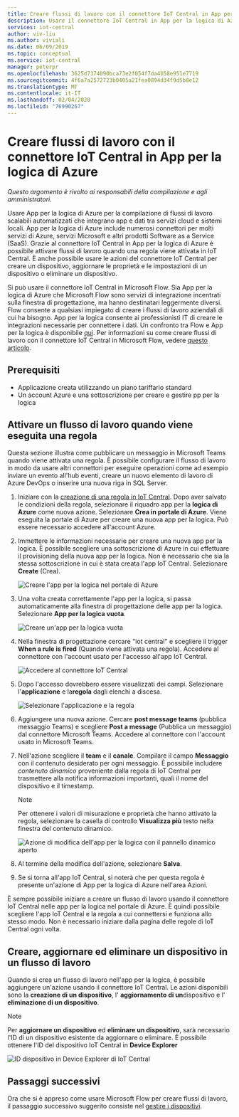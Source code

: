 ```yaml
---
title: Creare flussi di lavoro con il connettore IoT Central in App per la logica di Azure | Microsoft Docs
description: Usare il connettore IoT Central in App per la logica di Azure per attivare flussi di lavoro e creare, aggiornare ed eliminare dispositivi nei flussi di lavoro.
services: iot-central
author: viv-liu
ms.author: viviali
ms.date: 06/09/2019
ms.topic: conceptual
ms.service: iot-central
manager: peterpr
ms.openlocfilehash: 3625d7374090bca73e2f054f7da4b58e951e7719
ms.sourcegitcommit: 4f6a7a2572723b0405a21fea0894d34f9d5b8e12
ms.translationtype: MT
ms.contentlocale: it-IT
ms.lasthandoff: 02/04/2020
ms.locfileid: "76990267"
---
```

# <a name="build-workflows-with-the-iot-central-connector-in-azure-logic-apps"></a>Creare flussi di lavoro con il connettore IoT Central in App per la logica di Azure

*Questo argomento è rivolto ai responsabili della compilazione e agli amministratori.*

Usare App per la logica di Azure per la compilazione di flussi di lavoro scalabili automatizzati che integrano app e dati tra servizi cloud e sistemi locali. App per la logica di Azure include numerosi connettori per molti servizi di Azure, servizi Microsoft e altri prodotti Software as a Service (SaaS). Grazie al connettore IoT Central in App per la logica di Azure è possibile attivare flussi di lavoro quando una regola viene attivata in IoT Central. È anche possibile usare le azioni del connettore IoT Central per creare un dispositivo, aggiornare le proprietà e le impostazioni di un dispositivo o eliminare un dispositivo.

Si può usare il connettore IoT Central in Microsoft Flow. Sia App per la logica di Azure che Microsoft Flow sono servizi di integrazione incentrati sulla finestra di progettazione, ma hanno destinatari leggermente diversi. Flow consente a qualsiasi impiegato di creare i flussi di lavoro aziendali di cui ha bisogno. App per la logica consente ai professionisti IT di creare le integrazioni necessarie per connettere i dati. Un confronto tra Flow e App per la logica è disponibile [qui](https://docs.microsoft.com/azure/azure-functions/functions-compare-logic-apps-ms-flow-webjobs). Per informazioni su come creare flussi di lavoro con il connettore IoT Central in Microsoft Flow, vedere [questo articolo](howto-add-microsoft-flow.md).

## <a name="prerequisites"></a>Prerequisiti

- Applicazione creata utilizzando un piano tariffario standard
- Un account Azure e una sottoscrizione per creare e gestire pp per la logica

## <a name="trigger-a-workflow-when-a-rule-is-triggered"></a>Attivare un flusso di lavoro quando viene eseguita una regola

Questa sezione illustra come pubblicare un messaggio in Microsoft Teams quando viene attivata una regola. È possibile configurare il flusso di lavoro in modo da usare altri connettori per eseguire operazioni come ad esempio inviare un evento all'hub eventi, creare un nuovo elemento di lavoro di Azure DevOps o inserire una nuova riga in SQL Server.

1. Iniziare con la [creazione di una regola in IoT Central](howto-create-telemetry-rules.md). Dopo aver salvato le condizioni della regola, selezionare il riquadro app per la **logica di Azure** come nuova azione. Selezionare **Crea in portale di Azure**. Viene eseguita la portale di Azure per creare una nuova app per la logica. Può essere necessario accedere all'account Azure.

1. Immettere le informazioni necessarie per creare una nuova app per la logica. È possibile scegliere una sottoscrizione di Azure in cui effettuare il provisioning della nuova app per la logica. Non è necessario che sia la stessa sottoscrizione in cui è stata creata l'app IoT Central. Selezionare **Create** (Crea).

    ![Creare l'app per la logica nel portale di Azure](./media/howto-build-azure-logic-apps/createinazureportal.png)

1. Una volta creata correttamente l'app per la logica, si passa automaticamente alla finestra di progettazione delle app per la logica. Selezionare **App per la logica vuota**. 

    ![Creare un'app per la logica vuota](./media/howto-build-azure-logic-apps/blanklogicapp.png)

1. Nella finestra di progettazione cercare "iot central" e scegliere il trigger **When a rule is fired** (Quando viene attivata una regola). Accedere al connettore con l'account usato per l'accesso all'app IoT Central.

    ![Accedere al connettore IoT Central](./media/howto-build-azure-logic-apps/addtrigger.png)

1. Dopo l'accesso dovrebbero essere visualizzati dei campi. Selezionare l'**applicazione** e la**regola** dagli elenchi a discesa.

    ![Selezionare l'applicazione e la regola](./media/howto-build-azure-logic-apps/pickappandrule.png)

1. Aggiungere una nuova azione. Cercare **post message teams** (pubblica messaggio Teams) e scegliere **Post a message** (Pubblica un messaggio) dal connettore Microsoft Teams. Accedere al connettore con l'account usato in Microsoft Teams.

1. Nell'azione scegliere il **team** e il **canale**. Compilare il campo **Messaggio** con il contenuto desiderato per ogni messaggio. È possibile includere *contenuto dinamico* proveniente dalla regola di IoT Central per trasmettere alla notifica informazioni importanti, quali il nome del dispositivo e il timestamp.
    > [!NOTE]
    > Per ottenere i valori di misurazione e proprietà che hanno attivato la regola, selezionare la casella di controllo **Visualizza più** testo nella finestra del contenuto dinamico.

    ![Azione di modifica dell'app per la logica con il pannello dinamico aperto](./media/howto-build-azure-logic-apps/buildworkflow.png)

1. Al termine della modifica dell'azione, selezionare **Salva**.

1. Se si torna all'app IoT Central, si noterà che per questa regola è presente un'azione di App per la logica di Azure nell'area Azioni.

È sempre possibile iniziare a creare un flusso di lavoro usando il connettore IoT Central nelle app per la logica nel portale di Azure. È quindi possibile scegliere l'app IoT Central e la regola a cui connettersi e funziona allo stesso modo. Non è necessario iniziare dalla pagina delle regole di IoT Central ogni volta.

## <a name="create-update-and-delete-a-device-in-a-workflow"></a>Creare, aggiornare ed eliminare un dispositivo in un flusso di lavoro

Quando si crea un flusso di lavoro nell'app per la logica, è possibile aggiungere un'azione usando il connettore IoT Central. Le azioni disponibili sono la **creazione di un dispositivo**, l' **aggiornamento di un**dispositivo e l' **eliminazione di un dispositivo**.

> [!NOTE]
> Per **aggiornare un dispositivo** ed **eliminare un dispositivo**, sarà necessario l'ID di un dispositivo esistente da aggiornare o eliminare. È possibile ottenere l'ID del dispositivo IoT Central in **Device Explorer**

![ID dispositivo in Device Explorer di IoT Central](./media/howto-build-azure-logic-apps/iotcdeviceid.png)

## <a name="next-steps"></a>Passaggi successivi

Ora che si è appreso come usare Microsoft Flow per creare flussi di lavoro, il passaggio successivo suggerito consiste nel [gestire i dispositivi](howto-manage-devices.md).
